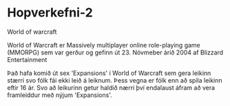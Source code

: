 # Hopverkefni-2
World of warcraft

World of Warcraft er Massively multiplayer online role-playing game (MMORPG) sem var gerður og gefinn út 23. Nóvmeber árið 2004 af Blizzard Entertainment

Það hafa komið út sex 'Expansions' í World of Warcraft sem gera leikinn stærri svo fólk fái ekki leið á leiknum. Þess vegna er fólk enn að spila leikinn eftir 16 ár. Svo að leikurinn getur haldið nærri því endalaust áfram að vera framleiddur með nýjum 'Expansions'.
